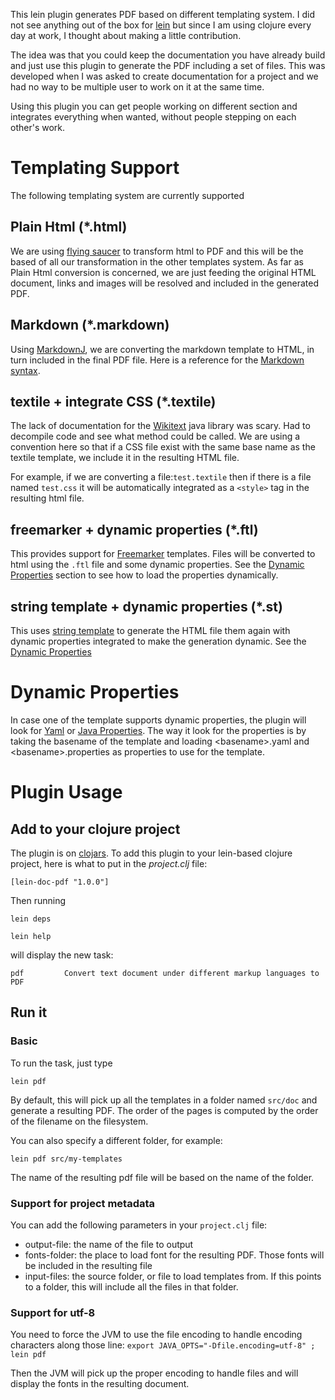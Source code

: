 This lein plugin generates PDF based on different templating system.
I did not see anything out of the box for [lein](https://github.com/technomancy/leiningen) but since I am using clojure every day at work, I thought about making a little contribution.

The idea was that you could keep the documentation you have already build and just use this plugin to generate the PDF including a set of files.
This was developed when I was asked to create documentation for a project and we had no way to be multiple user to work on it at the same time.

Using this plugin you can get people working on different section and integrates everything when wanted, without people stepping on each other's work.

# Templating Support #

The following templating system are currently supported

## Plain Html (*.html) ## 

We are using [flying saucer](http://xhtmlrenderer.java.net/) to transform html to PDF and this will be the based of all our transformation in the other templates system. As far as Plain Html conversion is concerned, we are just feeding the original HTML document, links and images will be resolved and included in the generated PDF.

## Markdown (*.markdown) ##

Using [MarkdownJ](http://code.google.com/p/markdownj/), we are converting the markdown template to HTML, in turn included in the final PDF file.
Here is a reference for the [Markdown syntax](http://help.couch.it/Markdown_Syntax).

## textile + integrate CSS (*.textile)

The lack of documentation for the [Wikitext](http://wiki.eclipse.org/Mylyn/Incubator/WikiText) java library was scary. Had to decompile code and see what method could be called. 
We are using a convention here so that if a CSS file exist with the same base name as the textile template, we include it in the resulting HTML file.

For example, if we are converting a file:``test.textile`` then if there is a file named ``test.css`` it will be automatically integrated as a ``<style>`` tag in the resulting html file.

## freemarker + dynamic properties (*.ftl)

This provides support for [Freemarker](http://freemarker.sourceforge.net/) templates. Files will be converted to html using the ``.ftl`` file and some dynamic properties. See the [Dynamic Properties](#dp) section to see how to load the properties dynamically.

## string template + dynamic properties (*.st)

This uses [string template](http://www.stringtemplate.org/) to generate the HTML file them again with dynamic properties integrated to make the generation dynamic. See the [Dynamic Properties](#dp) 

# Dynamic Properties
<a name="dp"/>

In case one of the template supports dynamic properties,  the plugin will look for [Yaml](http://www.yaml.org/) or [Java Properties](http://download.oracle.com/javase/6/docs/api/java/util/Properties.html).
The way it look for the properties is by taking the basename of the template and loading &lt;basename>.yaml and &lt;basename>.properties as properties to use for the template.

# Plugin Usage

## Add to your clojure project

The plugin is on [clojars](http://clojars.org/repo/lein-doc-pdf/lein-doc-pdf/).
To add this plugin to your lein-based clojure project, here is what to put in the *project.clj* file:

``[lein-doc-pdf "1.0.0"]``

Then running 

``lein deps``

``lein help`` 

will display the new task:

``pdf         Convert text document under different markup languages to PDF``

## Run it

### Basic
To run the task, just type

``lein pdf``

By default, this will pick up all the templates in a folder named ``src/doc`` and generate a resulting PDF. The order of the pages is computed by the order of the filename on the filesystem.

You can also specify a different folder, for example:

``lein pdf src/my-templates``

The name of the resulting pdf file will be based on the name of the folder.

### Support for project metadata

You can add the following parameters in your ``project.clj`` file:

* output-file: the name of the file to output 
* fonts-folder: the place to load font for the resulting PDF. Those fonts will be included in the resulting file
* input-files: the source folder, or file to load templates from. If this points to a folder, this will include all the files in that folder.

### Support for utf-8

You need to force the JVM to use the file encoding to handle encoding characters along those line:
``export JAVA_OPTS="-Dfile.encoding=utf-8" ; lein pdf``

Then the JVM will pick up the proper encoding to handle files and will display the fonts in the resulting document. 